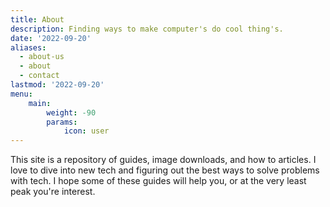 ```yaml
---
title: About
description: Finding ways to make computer's do cool thing's.
date: '2022-09-20'
aliases:
  - about-us
  - about
  - contact
lastmod: '2022-09-20'
menu:
    main: 
        weight: -90
        params:
            icon: user
---
```


This site is a repository of guides, image downloads, and how to articles. I love to dive into new tech and figuring out the best ways to solve problems with tech. I hope some of these guides will help you, or at the very least peak you're interest.
